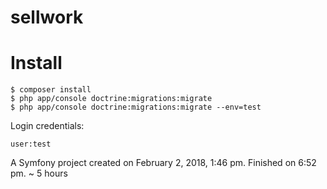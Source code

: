 sellwork
========

# Install

```
$ composer install
$ php app/console doctrine:migrations:migrate
$ php app/console doctrine:migrations:migrate --env=test
```

Login credentials: 
```
user:test
```

A Symfony project created on February 2, 2018, 1:46 pm.
Finished on 6:52 pm. ~ 5 hours
